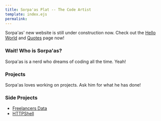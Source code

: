 ```yaml
---
title: Sorpa'as Plat -- The Code Artist
template: index.ejs
permalink: 
---
```


Sorpa'as' new website is still under construction now. Check out the [Hello World](/hello-world) and [Quotes](/quotes) page now!

### Wait! Who is Sorpa'as?

Sorpa'as is a nerd who dreams of coding all the time. Yeah!


### Projects

Sorpa'as loves working on projects. Ask him for what he has done!

### Side Projects

* [Freelancers Data](/freelancers)
* [HTTPShell](https://github.com/sorpaas/httpshell)
